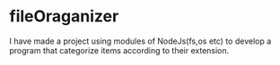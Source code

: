 # fileOraganizer
I have made a project using modules of NodeJs(fs,os etc) to
develop a program that categorize items according to their extension.
